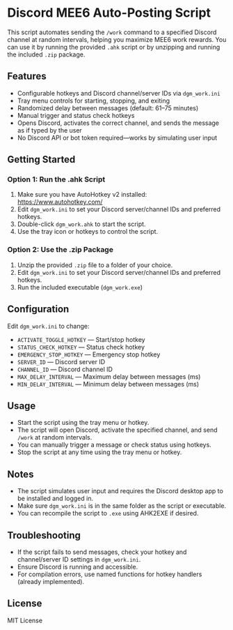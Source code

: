 # Discord MEE6 Auto-Posting Script

This script automates sending the `/work` command to a specified Discord channel at random intervals, helping you maximize MEE6 work rewards. You can use it by running the provided `.ahk` script or by unzipping and running the included `.zip` package.

## Features
- Configurable hotkeys and Discord channel/server IDs via `dgm_work.ini`
- Tray menu controls for starting, stopping, and exiting
- Randomized delay between messages (default: 61–75 minutes)
- Manual trigger and status check hotkeys
- Opens Discord, activates the correct channel, and sends the message as if typed by the user
- No Discord API or bot token required—works by simulating user input

## Getting Started

### Option 1: Run the .ahk Script
1. Make sure you have AutoHotkey v2 installed: https://www.autohotkey.com/
2. Edit `dgm_work.ini` to set your Discord server/channel IDs and preferred hotkeys.
3. Double-click `dgm_work.ahk` to start the script.
4. Use the tray icon or hotkeys to control the script.

### Option 2: Use the .zip Package
1. Unzip the provided `.zip` file to a folder of your choice.
2. Edit `dgm_work.ini` to set your Discord server/channel IDs and preferred hotkeys.
3. Run the included executable (`dgm_work.exe`)

## Configuration
Edit `dgm_work.ini` to change:
- `ACTIVATE_TOGGLE_HOTKEY` — Start/stop hotkey
- `STATUS_CHECK_HOTKEY` — Status check hotkey
- `EMERGENCY_STOP_HOTKEY` — Emergency stop hotkey
- `SERVER_ID` — Discord server ID
- `CHANNEL_ID` — Discord channel ID
- `MAX_DELAY_INTERVAL` — Maximum delay between messages (ms)
- `MIN_DELAY_INTERVAL` — Minimum delay between messages (ms)

## Usage
- Start the script using the tray menu or hotkey.
- The script will open Discord, activate the specified channel, and send `/work` at random intervals.
- You can manually trigger a message or check status using hotkeys.
- Stop the script at any time using the tray menu or hotkey.

## Notes
- The script simulates user input and requires the Discord desktop app to be installed and logged in.
- Make sure `dgm_work.ini` is in the same folder as the script or executable.
- You can recompile the script to `.exe` using AHK2EXE if desired.

## Troubleshooting
- If the script fails to send messages, check your hotkey and channel/server ID settings in `dgm_work.ini`.
- Ensure Discord is running and accessible.
- For compilation errors, use named functions for hotkey handlers (already implemented).

## License
MIT License
